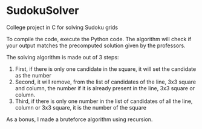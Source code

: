 # SudokuSolver
College project in C for solving Sudoku grids

To compile the code, execute the Python code. The algorithm will check if your output matches the precomputed solution given by the professors. 

The solving algorithm is made out of 3 steps: 
1. First, if there is only one candidate in the square, it will set the candidate as the number 
2. Second, it will remove, from the list of candidates of the line, 3x3 square and column, the number if it is already present in the line, 3x3 square or column. 
3. Third, if there is only one number in the list of candidates of all the line, column or 3x3 square, it is the number of the square

As a bonus, I made a bruteforce algorithm using recursion. 
